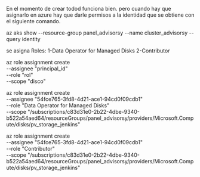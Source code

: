 En el momento de crear todod funciona bien.
pero cuando hay que asignarlo en azure hay que darle permisos a la identidad que se obtiene con el siguiente comando.

az aks show --resource-group panel_advisorsy --name cluster_advisorsy --query identity

se asigna
Roles:
1-Data Operator for Managed Disks 
2-Contributor

az role assignment create \
  --assignee "principal_id" \
  --role "rol" \
  --scope "disco"
  
az role assignment create \
  --assignee "54fce765-3fd8-4d21-ace1-94cd0f09cdb1" \
  --role "Data Operator for Managed Disks" \
  --scope "/subscriptions/c83d31e0-2b22-4dbe-9340-b522a54aed64/resourceGroups/panel_advisorsy/providers/Microsoft.Compute/disks/pv_storage_jenkins"

az role assignment create \
  --assignee "54fce765-3fd8-4d21-ace1-94cd0f09cdb1" \
  --role "Contributor" \
  --scope "/subscriptions/c83d31e0-2b22-4dbe-9340-b522a54aed64/resourceGroups/panel_advisorsy/providers/Microsoft.Compute/disks/pv_storage_jenkins"

